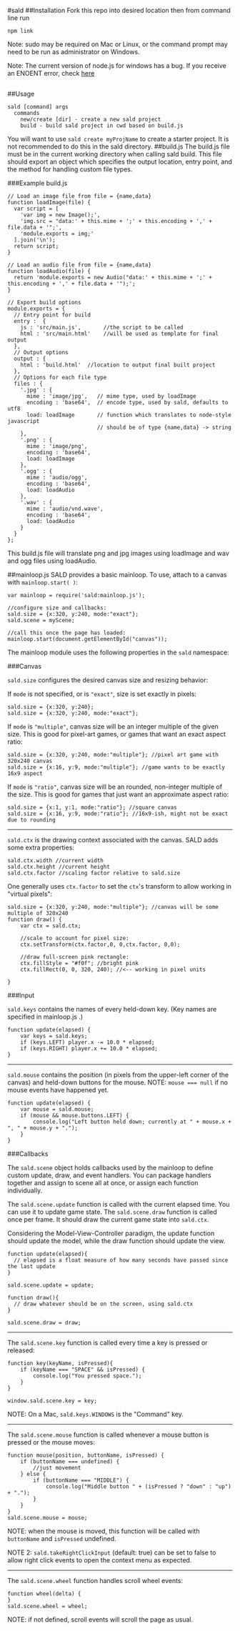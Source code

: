 #sald
##Installation
Fork this repo into desired location then from command line run
```
npm link
```
Note: sudo may be required on Mac or Linux, or the command prompt may need to be
run as administrator on Windows.

Note: The current version of node.js for windows has a bug. If you receive an
ENOENT error, check [here](http://stackoverflow.com/questions/25093276/node-js-windows-error-enoent-stat-c-users-rt-appdata-roaming-npm)
##
##Usage
```
sald [command] args
  commands
    new/create [dir] - create a new sald project
    build - build sald project in cwd based on build.js
```
You will want to use `sald create myProjName` to create a starter project. It is not
recommended to do this in the sald directory.
##build.js
The build.js file must be in the current working directory when calling sald build.
This file should export an object which specifies the output location, entry point, and the method for handling custom file types.

###Example build.js
```
// Load an image file from file = {name,data}
function loadImage(file) {
  var script = [
    'var img = new Image();',
    'img.src = "data:' + this.mime + ';' + this.encoding + ',' + file.data + '";',
    'module.exports = img;'
  ].join('\n');
  return script;
}

// Load an audio file from file = {name,data}
function loadAudio(file) {
  return 'module.exports = new Audio("data:' + this.mime + ';' + this.encoding + ',' + file.data + '");';
}

// Export build options
module.exports = {
  // Entry point for build
  entry :  {
    js : 'src/main.js',       //the script to be called
    html : 'src/main.html'    //will be used as template for final output
  },
  // Output options
  output : {
    html : 'build.html'  //location to output final built project
  },
  // Options for each file type
  files : {
    '.jpg' : {
      mime : 'image/jpg',   // mime type, used by loadImage
      encoding : 'base64',  // encode type, used by sald, defaults to utf8
      load: loadImage       // function which translates to node-style javascript
                            // should be of type {name,data} -> string
    },
    '.png' : {
      mime : 'image/png',
      encoding : 'base64',
      load: loadImage
    },
    '.ogg' : {
      mime : 'audio/ogg',
      encoding : 'base64',
      load: loadAudio
    },
    '.wav' : {
      mime : 'audio/vnd.wave',
      encoding : 'base64',
      load: loadAudio
    }
  }
};
```

This build.js file will translate png and jpg images using loadImage and wav and ogg files using loadAudio.


##mainloop.js
SALD provides a basic mainloop. To use, attach to a canvas with `mainloop.start( )`:
```
var mainloop = require('sald:mainloop.js');

//configure size and callbacks:
sald.size = {x:320, y:240, mode:"exact"};
sald.scene = myScene;

//call this once the page has loaded:
mainloop.start(document.getElementById("canvas"));
```

The mainloop module uses the following properties in the `sald` namespace:

###Canvas

`sald.size` configures the desired canvas size and resizing behavior:

If `mode` is not specified, or is `"exact"`, size is set exactly in pixels:
```
sald.size = {x:320, y:240}; 
sald.size = {x:320, y:240, mode:"exact"};
```

If `mode` is `"multiple"`, canvas size will be an integer multiple of the given size.
This is good for pixel-art games, or games that want an exact aspect ratio:
```
sald.size = {x:320, y:240, mode:"multiple"}; //pixel art game with 320x240 canvas
sald.size = {x:16, y:9, mode:"multiple"}; //game wants to be exactly 16x9 aspect
```

If `mode` is `"ratio"`, canvas size will be an rounded, non-integer multiple of the size.
This is good for games that just want an approximate aspect ratio:
```
sald.size = {x:1, y:1, mode:"ratio"}; //square canvas
sald.size = {x:16, y:9, mode:"ratio"}; //16x9-ish, might not be exact due to rounding
```

<hr />

`sald.ctx` is the drawing context associated with the canvas. SALD adds some extra properties:

```
sald.ctx.width //current width
sald.ctx.height //current height
sald.ctx.factor //scaling factor relative to sald.size
```

One generally uses `ctx.factor` to set the `ctx`'s transform to allow working in "virtual pixels":
```
sald.size = {x:320, y:240, mode:"multiple"}; //canvas will be some multiple of 320x240
function draw() {
	var ctx = sald.ctx;

	//scale to account for pixel size:
	ctx.setTransform(ctx.factor,0, 0,ctx.factor, 0,0);

	//draw full-screen pink rectangle:
	ctx.fillStyle = "#f0f"; //bright pink
	ctx.fillRect(0, 0, 320, 240); //<-- working in pixel units

}
```

###Input

`sald.keys` contains the names of every held-down key. (Key names are specified in mainloop.js .)
```
function update(elapsed) {
	var keys = sald.keys;
	if (keys.LEFT) player.x -= 10.0 * elapsed;
	if (keys.RIGHT) player.x += 10.0 * elapsed;
}
```

<hr />

`sald.mouse` contains the position (in pixels from the upper-left corner of the canvas) and held-down buttons for the mouse. NOTE: `mouse === null` if no mouse events have happened yet.
```
function update(elapsed) {
	var mouse = sald.mouse;
	if (mouse && mouse.buttons.LEFT) {
		console.log("Left button held down; currently at " + mouse.x + ", " + mouse.y + ".");
	}
}
```

###Callbacks

The `sald.scene` object holds callbacks used by the mainloop to define custom update, draw, and event handlers. You can package handlers together and assign to scene all at once, or assign each function individually.

The `sald.scene.update` function is called with the current elapsed time. You can use it to update game state.
The `sald.scene.draw` function is called once per frame. It should draw the current game state into `sald.ctx`.

Considering the Model-View-Controller paradigm, the update function should update the model, while the draw function should update the view.

```
function update(elapsed){
  // elapsed is a float measure of how many seconds have passed since the last update
}

sald.scene.update = update;

function draw(){
  // draw whatever should be on the screen, using sald.ctx
}

sald.scene.draw = draw;
```

<hr />

The `sald.scene.key` function is called every time a key is pressed or released:

```
function key(keyName, isPressed){
	if (keyName === "SPACE" && isPressed) {
		console.log("You pressed space.");
	}
}

window.sald.scene.key = key;
```
NOTE: On a Mac, `sald.keys.WINDOWS` is the "Command" key.

<hr />

The `sald.scene.mouse` function is called whenever a mouse button is pressed or the mouse moves:
```
function mouse(position, buttonName, isPressed) {
	if (buttonName === undefined) {
		//just movement
	} else {
		if (buttonName === "MIDDLE") {
			console.log("Middle button " + (isPressed ? "down" : "up") + ".");
		}
	}
}
sald.scene.mouse = mouse;
```
NOTE: when the mouse is moved, this function will be called with `buttonName` and `isPressed` undefined.

NOTE 2: `sald.takeRightClickInput` (default: true) can be set to false to allow right click events to open the context menu as expected.

<hr />

The `sald.scene.wheel` function handles scroll wheel events:
```
function wheel(delta) {
}
sald.scene.wheel = wheel;
```
NOTE: if not defined, scroll events will scroll the page as usual.
